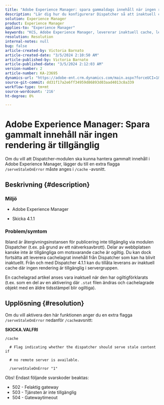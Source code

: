 ```yaml
---
title: "Adobe Experience Manager: spara gammaldags innehåll när ingen rendering är tillgänglig"
description: "Lär dig hur du konfigurerar Dispatcher så att inaktuell cache kan levereras när ingen rendering är tillgänglig i Adobe Experience Manager."
solution: Experience Manager
product: Experience Manager
applies-to: "Experience Manager"
keywords: "KCS, Adobe Experience Manager, levererar inaktuell cache, levererar inaktuellt innehåll, felsökning, felsökning, dispatcher, AEM"
resolution: Resolution
internal-notes: null
bug: false
article-created-by: Victoria Barnato
article-created-date: "3/5/2024 2:10:50 AM"
article-published-by: Victoria Barnato
article-published-date: "3/5/2024 2:12:03 AM"
version-number: 2
article-number: KA-23695
dynamics-url: "https://adobe-ent.crm.dynamics.com/main.aspx?forceUCI=1&pagetype=entityrecord&etn=knowledgearticle&id=8adb4f94-95da-ee11-904c-000d3a3110f0"
source-git-commit: dd31f17a2e6ff34959d86893d03aad4013c8a339
workflow-type: tm+mt
source-wordcount: '216'
ht-degree: 0%

---
```


# Adobe Experience Manager: Spara gammalt innehåll när ingen rendering är tillgänglig


Om du vill att Dispatcher-modulen ska kunna hantera gammalt innehåll i Adobe Experience Manager, lägger du till en extra flagga `/serveStaleOnError` måste anges i `/cache` -avsnitt.

## Beskrivning {#description}


### <b>Miljö</b>

- Adobe Experience Manager


- Skicka 4.1.1


### <b>Problem/symtom</b>

Ibland är återgivningsinstansen för publicering inte tillgänglig via modulen Dispatcher (t.ex. på grund av ett nätverksavbrott). Delar av webbplatsen kanske inte är tillgängliga om motsvarande cache är ogiltig. Du kan dock fortsätta att leverera cachelagrat innehåll från Dispatcher som kan ha blivit inaktuellt. Från och med Dispatcher 4.1.1 kan du tillåta leverans av inaktuell cache där ingen rendering är tillgänglig i servergruppen.

En cachelagrad artikel anses vara inaktuell när den har ogiltigförklarats (t.ex. som en del av en aktivering där `.stat` filen ändras och cachelagrade objekt med en äldre tidsstämpel blir ogiltiga).


## Upplösning {#resolution}


Om du vill aktivera den här funktionen anger du en extra flagga `/serveStaleOnError` nedanför `/cache`avsnitt:

<b>SKICKA.VALFRI</b>


```
/cache

  # Flag indicating whether the dispatcher should serve stale content if

  # no remote server is available.

  /serveStaleOnError "1"
```




Obs! Endast följande svarskoder beaktas:

- 502 - Felaktig gateway
- 503 - Tjänsten är inte tillgänglig
- 504 - Gatewaytimeout

